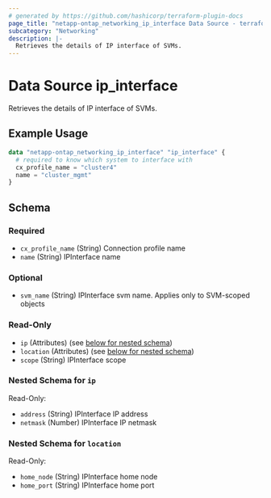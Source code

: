 ```yaml
---
# generated by https://github.com/hashicorp/terraform-plugin-docs
page_title: "netapp-ontap_networking_ip_interface Data Source - terraform-provider-netapp-ontap"
subcategory: "Networking"
description: |-
  Retrieves the details of IP interface of SVMs.
---
```


# Data Source ip_interface

Retrieves the details of IP interface of SVMs.

## Example Usage
```terraform
data "netapp-ontap_networking_ip_interface" "ip_interface" {
  # required to know which system to interface with
  cx_profile_name = "cluster4"
  name = "cluster_mgmt"
}
```


<!-- schema generated by tfplugindocs -->
## Schema

### Required

- `cx_profile_name` (String) Connection profile name
- `name` (String) IPInterface name

### Optional

- `svm_name` (String) IPInterface svm name. Applies only to SVM-scoped objects

### Read-Only

- `ip` (Attributes) (see [below for nested schema](#nestedatt--ip))
- `location` (Attributes) (see [below for nested schema](#nestedatt--location))
- `scope` (String) IPInterface scope

<a id="nestedatt--ip"></a>
### Nested Schema for `ip`

Read-Only:

- `address` (String) IPInterface IP address
- `netmask` (Number) IPInterface IP netmask


<a id="nestedatt--location"></a>
### Nested Schema for `location`

Read-Only:

- `home_node` (String) IPInterface home node
- `home_port` (String) IPInterface home port


